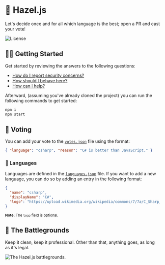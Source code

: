 # 💃 Hazel.js

Let's decide once and for all which language is the best; open a PR and cast your vote!

![License](https://img.shields.io/github/license/tacosontitan/Glitter?logo=github&style=for-the-badge)

## 💁‍♀️ Getting Started

Get started by reviewing the answers to the following questions:

- [How do I report security concerns?](./SECURITY.md)
- [How should I behave here?](./CODE_OF_CONDUCT.md)
- [How can I help?](./CONTRIBUTING.md)

Afterward, (assuming you've already cloned the project) you can run the following commands to get started:

```bash
npm i
npm start
```

## 🦄 Voting

You can add your vote to the [`votes.json`](./data/votes.json) file using the format:

```json
{ "language": "csharp", "reason": "C# is better than JavaScript." }
```

### 🐲 Languages

Languages are defined in the [`languages.json`](./data/languages.json) file. If you want to add a new language, you can do so by adding an entry in the following format:

```json
{
  "name": "csharp",
  "displayName": "C#",
  "logo": "https://upload.wikimedia.org/wikipedia/commons/7/7a/C_Sharp_logo.svg"
}
```

<sub>**Note:** The `logo` field is optional.</sub>

## 👾 The Battlegrounds

Keep it clean, keep it professional. Other than that, anything goes, as long as it's legal.

![The Hazel.js battlegrounds.](https://github.com/tacosontitan/Hazel.js/blob/main/resources/banner.png?raw=true "The Hazel.js battlegrounds.")